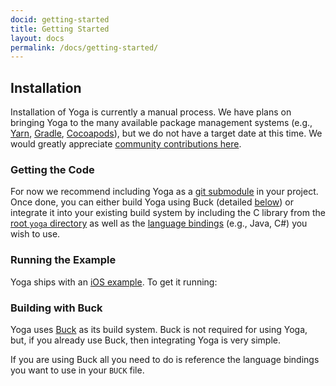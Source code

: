 ```yaml
---
docid: getting-started
title: Getting Started
layout: docs
permalink: /docs/getting-started/
---
```


## Installation

Installation of Yoga is currently a manual process. We have plans on bringing Yoga to the many available package management systems (e.g., [Yarn](https://yarnpkg.com/), [Gradle](https://gradle.org/), [Cocoapods](https://cocoapods.org/)), but we do not have a target date at this time. We would greatly appreciate [community contributions here](https://github.com/facebook/yoga/pulls).

### Getting the Code

For now we recommend including Yoga as a [git submodule](https://git-scm.com/docs/git-submodule) in your project. Once done, you can either build Yoga using Buck (detailed [below](#building-with-buck)) or integrate it into your existing build system by including the C library from the [root `yoga` directory](https://github.com/facebook/yoga/tree/master/yoga) as well as the [language bindings](https://github.com/facebook/yoga) (e.g., Java, C#) you wish to use.

### Running the Example

Yoga ships with an [iOS example](https://github.com/facebook/yoga/tree/master/YogaKit/YogaKitSample). To get it running:

<script src="https://gist.github.com/emilsjolander/903b16185b24c957acc4cd250c6e73d9.js"></script>

### Building with Buck

Yoga uses [Buck](https://buckbuild.com/) as its build system. Buck is not required for using Yoga, but, if you already use Buck, then integrating Yoga is very simple.

If you are using Buck all you need to do is reference the language bindings you want to use in your `BUCK` file.

<script src="https://gist.github.com/emilsjolander/895b4ec79425882b8d4676b6545d6943.js"></script>
